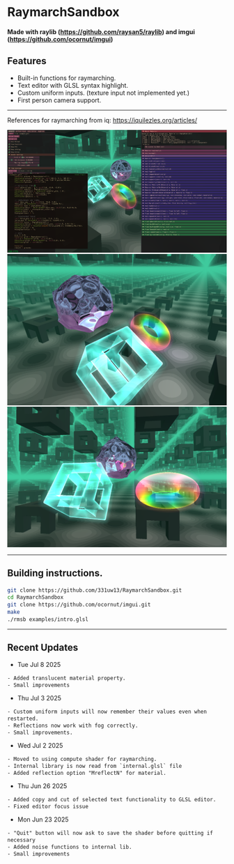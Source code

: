 # RaymarchSandbox

#### Made with raylib (https://github.com/raysan5/raylib)  and imgui (https://github.com/ocornut/imgui)

## Features
* Built-in functions for raymarching.
* Text editor with GLSL syntax highlight.
* Custom uniform inputs.  (texture input not implemented yet.)
* First person camera support.
-----------------------------------

 References for raymarching from iq: https://iquilezles.org/articles/


![image](https://github.com/331uw13/RaymarchSandbox/blob/main/screenshots/raymarch-sandbox-02.png?raw=true)
![image](https://github.com/331uw13/RaymarchSandbox/blob/main/screenshots/raymarch-sandbox-03.png?raw=true)
![image](https://github.com/331uw13/RaymarchSandbox/blob/main/screenshots/raymarch-sandbox-04.png?raw=true)

-------------------------------------------------


## Building instructions.

```bash
git clone https://github.com/331uw13/RaymarchSandbox.git
cd RaymarchSandbox
git clone https://github.com/ocornut/imgui.git
make
./rmsb examples/intro.glsl
```

-------------------------------------------------
## Recent Updates

* Tue Jul 8 2025
```
- Added translucent material property.
- Small improvements
```

* Thu Jul 3 2025
```
- Custom uniform inputs will now remember their values even when restarted.
- Reflections now work with fog correctly.
- Small improvements.
```

* Wed Jul 2 2025
```
- Moved to using compute shader for raymarching.
- Internal library is now read from `internal.glsl` file
- Added reflection option "MreflectN" for material.
```

* Thu Jun 26 2025
```
- Added copy and cut of selected text functionality to GLSL editor.
- Fixed editor focus issue
```

* Mon Jun 23 2025
```
- "Quit" button will now ask to save the shader before quitting if necessary
- Added noise functions to internal lib.
- Small improvements
```







